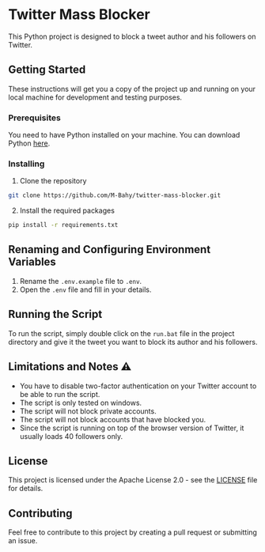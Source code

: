 # Twitter Mass Blocker

This Python project is designed to block a tweet author and his followers on Twitter.

## Getting Started

These instructions will get you a copy of the project up and running on your local machine for development and testing purposes.

### Prerequisites

You need to have Python installed on your machine. You can download Python [here](https://www.python.org/downloads/).

### Installing

1. Clone the repository
```bash
git clone https://github.com/M-Bahy/twitter-mass-blocker.git
```
2. Install the required packages
```bash
pip install -r requirements.txt
```
## Renaming and Configuring Environment Variables

1. Rename the `.env.example` file to `.env`.
2. Open the `.env` file and fill in your details.

## Running the Script

To run the script, simply double click on the `run.bat` file in the project directory and give it the tweet you want to block its author and his followers.

## Limitations and Notes ⚠️

- You have  to disable two-factor authentication on your Twitter account to be able to run the script.
- The script is only tested on windows.
- The script will not block private accounts.
- The script will not block accounts that have blocked you.
- Since the script is running on top of the browser version of Twitter, it usually loads 40 followers only.

## License

This project is licensed under the Apache License 2.0 - see the [LICENSE](LICENSE) file for details.

## Contributing

Feel free to contribute to this project by creating a pull request or submitting an issue.
